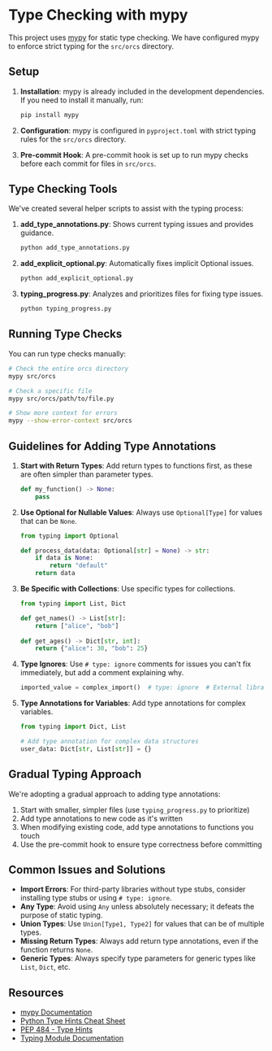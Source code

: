 # Type Checking with mypy

This project uses [mypy](https://mypy.readthedocs.io/) for static type checking. We have configured mypy to enforce strict typing for the `src/orcs` directory.

## Setup

1. **Installation**: mypy is already included in the development dependencies. If you need to install it manually, run:
   ```bash
   pip install mypy
   ```

2. **Configuration**: mypy is configured in `pyproject.toml` with strict typing rules for the `src/orcs` directory.

3. **Pre-commit Hook**: A pre-commit hook is set up to run mypy checks before each commit for files in `src/orcs`.

## Type Checking Tools

We've created several helper scripts to assist with the typing process:

1. **add_type_annotations.py**: Shows current typing issues and provides guidance.
   ```bash
   python add_type_annotations.py
   ```

2. **add_explicit_optional.py**: Automatically fixes implicit Optional issues.
   ```bash
   python add_explicit_optional.py
   ```

3. **typing_progress.py**: Analyzes and prioritizes files for fixing type issues.
   ```bash
   python typing_progress.py
   ```

## Running Type Checks

You can run type checks manually:

```bash
# Check the entire orcs directory
mypy src/orcs

# Check a specific file
mypy src/orcs/path/to/file.py

# Show more context for errors
mypy --show-error-context src/orcs
```

## Guidelines for Adding Type Annotations

1. **Start with Return Types**: Add return types to functions first, as these are often simpler than parameter types.
   ```python
   def my_function() -> None:
       pass
   ```

2. **Use Optional for Nullable Values**: Always use `Optional[Type]` for values that can be `None`.
   ```python
   from typing import Optional
   
   def process_data(data: Optional[str] = None) -> str:
       if data is None:
           return "default"
       return data
   ```

3. **Be Specific with Collections**: Use specific types for collections.
   ```python
   from typing import List, Dict
   
   def get_names() -> List[str]:
       return ["alice", "bob"]
       
   def get_ages() -> Dict[str, int]:
       return {"alice": 30, "bob": 25}
   ```

4. **Type Ignores**: Use `# type: ignore` comments for issues you can't fix immediately, but add a comment explaining why.
   ```python
   imported_value = complex_import()  # type: ignore  # External library without type hints
   ```

5. **Type Annotations for Variables**: Add type annotations for complex variables.
   ```python
   from typing import Dict, List
   
   # Add type annotation for complex data structures
   user_data: Dict[str, List[str]] = {}
   ```

## Gradual Typing Approach

We're adopting a gradual approach to adding type annotations:

1. Start with smaller, simpler files (use `typing_progress.py` to prioritize)
2. Add type annotations to new code as it's written
3. When modifying existing code, add type annotations to functions you touch
4. Use the pre-commit hook to ensure type correctness before committing

## Common Issues and Solutions

- **Import Errors**: For third-party libraries without type stubs, consider installing type stubs or using `# type: ignore`.
- **Any Type**: Avoid using `Any` unless absolutely necessary; it defeats the purpose of static typing.
- **Union Types**: Use `Union[Type1, Type2]` for values that can be of multiple types.
- **Missing Return Types**: Always add return type annotations, even if the function returns `None`.
- **Generic Types**: Always specify type parameters for generic types like `List`, `Dict`, etc.

## Resources

- [mypy Documentation](https://mypy.readthedocs.io/)
- [Python Type Hints Cheat Sheet](https://mypy.readthedocs.io/en/stable/cheat_sheet_py3.html)
- [PEP 484 - Type Hints](https://peps.python.org/pep-0484/)
- [Typing Module Documentation](https://docs.python.org/3/library/typing.html) 